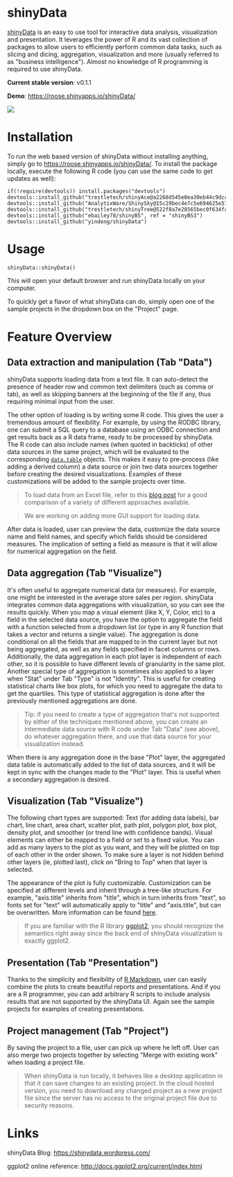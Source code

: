 shinyData
=========

[shinyData](https://github.com/yindeng/shinyData) is an easy to use tool for interactive data analysis, visualization and presentation. It leverages the power of R and its vast collection of packages to allow users to efficiently perform common data tasks, such as slicing and dicing, aggregation, visualization and more (usually referred to as "business intelligence"). Almost no knowledge of R programming is required to use shinyData.

**Current stable version**: v0.1.1

**Demo**: https://roose.shinyapps.io/shinyData/

![](http://i.imgur.com/bkmylo0.png?1)

# Installation
To run the web based version of shinyData without installing anything, simply go to https://roose.shinyapps.io/shinyData/. 
To install the package locally, execute the following R code (you can use the same code to get updates as well): 
```
if(!require(devtools)) install.packages("devtools")
devtools::install_github("trestletech/shinyAce@a2268d545e0ea30eb44c9dca517aec1165b06a51")
devtools::install_github("AnalytixWare/ShinySky@15c29bec4e7c5e694625e571656515a8ace7f376")
devtools::install_github("trestletech/shinyTree@522f8a7e28565bec0f634faf5aa1e75da247de44")
devtools::install_github("ebailey78/shinyBS", ref = "shinyBS3")
devtools::install_github("yindeng/shinyData")
```

# Usage
```
shinyData::shinyData()
```
This will open your default browser and run shinyData locally on your computer.

To quickly get a flavor of what shinyData can do, simply open one of the sample projects in the dropdown box on the "Project" page.

# Feature Overview

## Data extraction and manipulation (Tab "Data")
shinyData supports loading data from a text file. It can auto-detect the presence of header row and common text delimiters (such as comma or tab), as well as skipping banners at the beginning of the file if any, thus requiring minimal input from the user.

The other option of loading is by writing some R code. This gives the user a tremendous amount of flexibility. For example, by using the RODBC library, one can submit a SQL query to a database using an ODBC connection and get results back as a R data frame, ready to be processed by shinyData. The R code can also include names (when quoted in backticks) of other data sources in the same project, which will be evaluated to the corresponding [`data.table`](https://rawgit.com/wiki/Rdatatable/data.table/vignettes/datatable-intro-vignette.html) objects. This makes it easy to pre-process (like adding a derived column) a data source or join two data sources together before creating the desired visualizations. Examples of these customizations will be added to the sample projects over time.

>To load data from an Excel file, refer to this [blog post](http://www.milanor.net/blog/?p=779) for a good comparison of a variety of different approaches available.

>We are working on adding more GUI support for loading data.

After data is loaded, user can preview the data, customize the data source name and field names, and specify which fields should be considered measures. The implication of setting a field as measure is that it will allow for numerical aggregation on the field.

## Data aggregation (Tab "Visualize")
It's often useful to aggregate numerical data (or measures). For example, one might be interested in the average store sales per region. shinyData integrates common data aggregations with visualization, so you can see the results quickly. When you map a visual element (like X, Y, Color, etc) to a field in the selected data source, you have the option to aggregate the field with a function selected from a dropdown list (or type in any R function that takes a vector and returns a single value). The aggregation is done conditional on all the fields that are mapped to in the current layer but not being aggregated, as well as any fields specified in facet columns or rows. Additionally, the data aggregation in each plot layer is independent of each other, so it is possible to have different levels of granularity in the same plot. Another special type of aggregation is sometimes also applied to a layer when "Stat" under Tab "Type" is not "Identity". This is useful for creating statistical charts like box plots, for which you need to aggregate the data to get the quartiles. This type of statistical aggregation is done after the previously mentioned aggregations are done.

>Tip: if you need to create a type of aggregation that's not supported by either of the techniques mentioned above, you can create an intermediate data source with R code under Tab "Data" (see above), do whatever aggregation there, and use that data source for your visualization instead.

When there is any aggregation done in the base "Plot" layer, the aggregated data table is automatically added to the list of data sources, and it will be kept in sync with the changes made to the "Plot" layer. This is useful when a secondary aggregation is desired.

## Visualization (Tab "Visualize")
The following chart types are supported: Text (for adding data labels), bar chart, line chart, area chart, scatter plot, path plot, polygon plot, box plot, density plot, and smoother (or trend line with confidence bands). Visual elements can either be mapped to a field or set to a fixed value. You can add as many layers to the plot as you want, and they will be plotted on top of each other in the order shown. To make sure a layer is not hidden behind other layers (ie, plotted last), click on "Bring to Top" when that layer is selected.

The appearance of the plot is fully customizable. Customization can be specified at different levels and inherit through a tree-like structure. For example, "axis.title" inherits from "title", which in turn inherits from "text", so fonts set for "text" will automatically apply to "title" and "axis.title", but can be overwritten. More information can be found [here](http://docs.ggplot2.org/current/theme.html).

>If you are familiar with the R library [ggplot2](http://docs.ggplot2.org/current/index.html), you should recognize the semantics right away since the back end of shinyData visualization is exactly ggplot2.

## Presentation (Tab "Presentation")
Thanks to the simplicity and flexibility of [R Markdown](http://rmarkdown.rstudio.com/), user can easily combine the plots to create beautiful reports and presentations. And if you are a R programmer, you can add arbitrary R scripts to include analysis results that are not supported by the shinyData UI. Again see the sample projects for examples of creating presentations.

## Project management (Tab "Project")
By saving the project to a file, user can pick up where he left off. User can also merge two projects together by selecting "Merge with existing work" when loading a project file.

>When shinyData is run locally, it behaves like a desktop application in that it can save changes to an existing project. In the cloud hosted version, you need to download any changed project as a new project file since the server has no access to the original project file due to security reasons.



# Links
shinyData Blog: https://shinydata.wordpress.com/

ggplot2 online reference: http://docs.ggplot2.org/current/index.html

